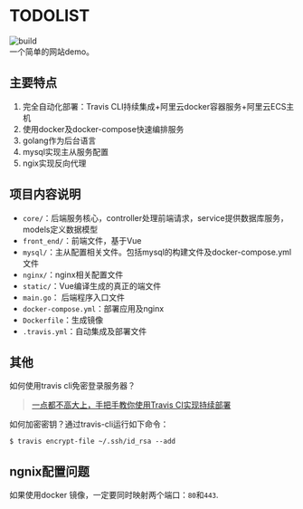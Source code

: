 # TODOLIST
![build](https://travis-ci.org/kangbb/todolist.svg?branch=master)
<br/>一个简单的网站demo。
## 主要特点
1. 完全自动化部署：Travis CLI持续集成+阿里云docker容器服务+阿里云ECS主机
2. 使用docker及docker-compose快速编排服务
3. golang作为后台语言
4. mysql实现主从服务配置
5. ngix实现反向代理
## 项目内容说明
- `core/`：后端服务核心，controller处理前端请求，service提供数据库服务，models定义数据模型
- `front_end/`：前端文件，基于Vue
- `mysql/`：主从配置相关文件。包括mysql的构建文件及docker-compose.yml文件
- `nginx/`：nginx相关配置文件
- `static/`：Vue编译生成的真正的端文件
- `main.go`： 后端程序入口文件
- `docker-compose.yml`：部署应用及nginx
- `Dockerfile`：生成镜像
- `.travis.yml`：自动集成及部署文件

## 其他
如何使用travis cli免密登录服务器？
>[一点都不高大上，手把手教你使用Travis CI实现持续部署](https://zhuanlan.zhihu.com/p/25066056)

如何加密密钥？通过travis-cli运行如下命令：
```
$ travis encrypt-file ~/.ssh/id_rsa --add
```
## ngnix配置问题
如果使用docker 镜像，一定要同时映射两个端口：`80`和`443`.